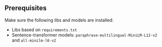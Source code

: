 ## Prerequisites
Make sure the following libs and models are installed:
* Libs based on `requirements.txt`
* Sentence-transformer models: `paraphrase-multilingual-MiniLM-L12-v2` and `all-minilm-l6-v2`